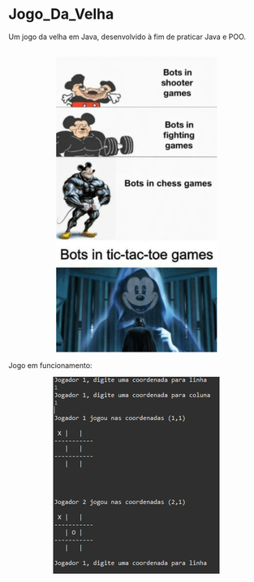 # Jogo_Da_Velha

Um jogo da velha em Java, desenvolvido à fim de praticar Java e POO.<br />
<br />

<p align="center"> <img src="https://github.com/CMontt/Jogo_Da_Velha/blob/main/tic.png"/ </p>

Jogo em funcionamento:
<p align="center"> <img src="https://github.com/CMontt/Jogo_Da_Velha/blob/main/onrun.png"/ </p>
